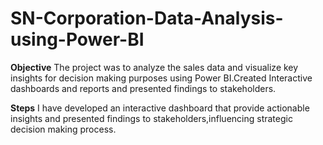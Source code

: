 # SN-Corporation-Data-Analysis-using-Power-BI

**Objective**
 The project was to analyze the sales data and visualize key insights for decision making purposes using Power BI.Created Interactive dashboards and reports and presented findings to stakeholders.

**Steps**
 I have developed an interactive dashboard that provide actionable insights and presented findings to stakeholders,influencing strategic decision making process.
